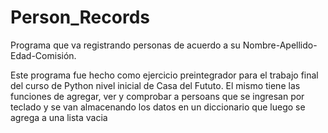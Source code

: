 # Person_Records
Programa que va registrando personas de acuerdo a su Nombre-Apellido-Edad-Comisión.

Este programa fue hecho como ejercicio preintegrador para el trabajo final del curso de Python nivel inicial de Casa del Fututo.
El mismo tiene las funciones de agregar, ver y comprobar a persoans que se ingresan por teclado y se van almacenando los datos en un diccionario que luego se agrega a una lista vacia

